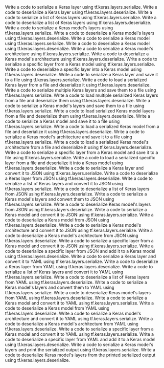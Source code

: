 Write a code to serialize a Keras layer using tf.keras.layers.serialize.
Write a code to deserialize a Keras layer using tf.keras.layers.deserialize.
Write a code to serialize a list of Keras layers using tf.keras.layers.serialize.
Write a code to deserialize a list of Keras layers using tf.keras.layers.deserialize.
Write a code to serialize a Keras model's layers using tf.keras.layers.serialize.
Write a code to deserialize a Keras model's layers using tf.keras.layers.deserialize.
Write a code to serialize a Keras model using tf.keras.layers.serialize.
Write a code to deserialize a Keras model using tf.keras.layers.deserialize.
Write a code to serialize a Keras model's architecture using tf.keras.layers.serialize.
Write a code to deserialize a Keras model's architecture using tf.keras.layers.deserialize.
Write a code to serialize a specific layer from a Keras model using tf.keras.layers.serialize.
Write a code to deserialize a specific layer into a Keras model using tf.keras.layers.deserialize.
Write a code to serialize a Keras layer and save it to a file using tf.keras.layers.serialize.
Write a code to load a serialized Keras layer from a file and deserialize it using tf.keras.layers.deserialize.
Write a code to serialize multiple Keras layers and save them to a file using tf.keras.layers.serialize.
Write a code to load multiple serialized Keras layers from a file and deserialize them using tf.keras.layers.deserialize.
Write a code to serialize a Keras model's layers and save them to a file using tf.keras.layers.serialize.
Write a code to load serialized Keras model layers from a file and deserialize them using tf.keras.layers.deserialize.
Write a code to serialize a Keras model and save it to a file using tf.keras.layers.serialize.
Write a code to load a serialized Keras model from a file and deserialize it using tf.keras.layers.deserialize.
Write a code to serialize a Keras model's architecture and save it to a file using tf.keras.layers.serialize.
Write a code to load a serialized Keras model's architecture from a file and deserialize it using tf.keras.layers.deserialize.
Write a code to serialize a specific layer from a Keras model and save it to a file using tf.keras.layers.serialize.
Write a code to load a serialized specific layer from a file and deserialize it into a Keras model using tf.keras.layers.deserialize.
Write a code to serialize a Keras layer and convert it to JSON using tf.keras.layers.serialize.
Write a code to deserialize a Keras layer from JSON using tf.keras.layers.deserialize.
Write a code to serialize a list of Keras layers and convert it to JSON using tf.keras.layers.serialize.
Write a code to deserialize a list of Keras layers from JSON using tf.keras.layers.deserialize.
Write a code to serialize a Keras model's layers and convert them to JSON using tf.keras.layers.serialize.
Write a code to deserialize Keras model's layers from JSON using tf.keras.layers.deserialize.
Write a code to serialize a Keras model and convert it to JSON using tf.keras.layers.serialize.
Write a code to deserialize a Keras model from JSON using tf.keras.layers.deserialize.
Write a code to serialize a Keras model's architecture and convert it to JSON using tf.keras.layers.serialize.
Write a code to deserialize a Keras model's architecture from JSON using tf.keras.layers.deserialize.
Write a code to serialize a specific layer from a Keras model and convert it to JSON using tf.keras.layers.serialize.
Write a code to deserialize a specific layer from JSON and add it to a Keras model using tf.keras.layers.deserialize.
Write a code to serialize a Keras layer and convert it to YAML using tf.keras.layers.serialize.
Write a code to deserialize a Keras layer from YAML using tf.keras.layers.deserialize.
Write a code to serialize a list of Keras layers and convert it to YAML using tf.keras.layers.serialize.
Write a code to deserialize a list of Keras layers from YAML using tf.keras.layers.deserialize.
Write a code to serialize a Keras model's layers and convert them to YAML using tf.keras.layers.serialize.
Write a code to deserialize Keras model's layers from YAML using tf.keras.layers.deserialize.
Write a code to serialize a Keras model and convert it to YAML using tf.keras.layers.serialize.
Write a code to deserialize a Keras model from YAML using tf.keras.layers.deserialize.
Write a code to serialize a Keras model's architecture and convert it to YAML using tf.keras.layers.serialize.
Write a code to deserialize a Keras model's architecture from YAML using tf.keras.layers.deserialize.
Write a code to serialize a specific layer from a Keras model and convert it to YAML using tf.keras.layers.serialize.
Write a code to deserialize a specific layer from YAML and add it to a Keras model using tf.keras.layers.deserialize.
Write a code to serialize a Keras model's layers and print the serialized output using tf.keras.layers.serialize.
Write a code to deserialize Keras model's layers from the printed serialized output using tf.keras.layers.deserialize.
